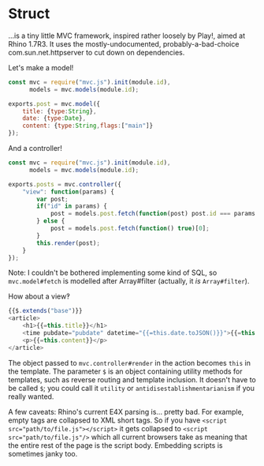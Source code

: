 Struct
======
...is a tiny little MVC framework, inspired rather loosely by Play!, aimed at Rhino 1.7R3. It uses the mostly-undocumented, probably-a-bad-choice com.sun.net.httpserver to cut down on dependencies.

Let's make a model!

```javascript
const mvc = require("mvc.js").init(module.id),
      models = mvc.models(module.id);

exports.post = mvc.model({
	title: {type:String},
	date: {type:Date},
	content: {type:String,flags:["main"]}
});
```
And a controller!

```javascript
const mvc = require("mvc.js").init(module.id),
      models = mvc.models(module.id);

exports.posts = mvc.controller({
	"view": function(params) {
		var post;
		if("id" in params) {
			post = models.post.fetch(function(post) post.id === params.id)[0];
		} else {
			post = models.post.fetch(function() true)[0];
		}
		this.render(post);
	}
});
```
Note: I couldn't be bothered implementing some kind of SQL, so ```mvc.model#fetch``` is modelled after Array#filter (actually, it *is* ```Array#filter```).


How about a view‽

```javascript
{{$.extends("base")}}
<article>
	<h1>{{=this.title}}</h1>
	<time pubdate="pubdate" datetime="{{=this.date.toJSON()}}">{{=this.date.format("dd/mm/yyyy")}}</time>
	<p>{{=this.content}}</p>
</article>
```
The object passed to ```mvc.controller#render``` in the action becomes ```this``` in the template. The parameter ```$``` is an object containing utility methods for templates, such as reverse routing and template inclusion. It doesn't have to be called ```$```; you could call it ```utility``` or ```antidisestablishmentarianism``` if you really wanted.

A few caveats: Rhino's current E4X parsing is... pretty bad. For example, empty tags are collapsed to XML short tags. So if you have ```<script src="path/to/file.js"></script>``` it gets collapsed to ```<script src="path/to/file.js"/>``` which all current browsers take as meaning that the entire rest of the page is the script body. Embedding scripts is sometimes janky too.